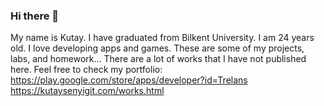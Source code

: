 ### Hi there 👋
My name is Kutay. I have graduated from Bilkent University. I am 24 years old. I love developing apps and games. These are some of my projects, labs, and homework...
There are a lot of works that I have not published here. Feel free to check my portfolio: https://play.google.com/store/apps/developer?id=Trelans
https://kutaysenyigit.com/works.html

